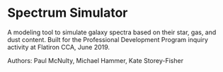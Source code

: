 # Spectrum Simulator

A modeling tool to simulate galaxy spectra based on their star, gas, and dust content.
Built for the Professional Development Program inquiry activity at Flatiron CCA, June 2019.

Authors: Paul McNulty, Michael Hammer, Kate Storey-Fisher
